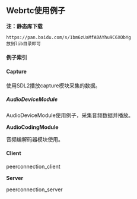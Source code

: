 ## Webrtc使用例子



**注：静态库下载**

```
https://pan.baidu.com/s/1bm6zUaMfA0AYhu9C6XObYg 
放到lib目录即可
```

#### 例子索引

#### Capture

使用SDL2播放capture模块采集的数据。

##### AudioDeviceModule

AudioDeviceModule使用例子，采集音频数据并播放。

**AudioCodingModule**

音频编解码器模块使用。

#### Client

peerconnection_client

**Server**

peerconnection_server




